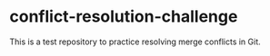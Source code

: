 # conflict-resolution-challenge
This is a test repository to practice resolving merge conflicts in Git.

